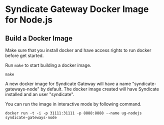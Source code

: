 # Syndicate Gateway Docker Image for Node.js

Build a Docker Image
--------------------

Make sure that you install docker and have access rights to run docker before get started.

Run `make` to start building a docker image.
```
make
```

A new docker image for Syndicate Gateway will have a name "syndicate-gateways-node" by default. The docker image created will have Syndicate installed and an user "syndicate".

You can run the image in interactive mode by following command.
```
docker run -t -i -p 31111:31111 -p 8888:8888 --name ug-nodejs syndicate-gateways-node
```

